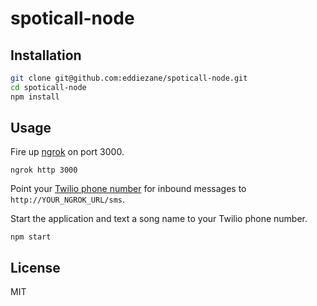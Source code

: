 # spoticall-node

## Installation

```bash
git clone git@github.com:eddiezane/spoticall-node.git
cd spoticall-node
npm install
```

## Usage

Fire up [ngrok](https://ngrok.com) on port 3000.

```
ngrok http 3000
```

Point your [Twilio phone number](https://www.twilio.com/console/phone-numbers/dashboard) for inbound messages to `http://YOUR_NGROK_URL/sms`.

Start the application and text a song name to your Twilio phone number.

```
npm start
```

## License

MIT
